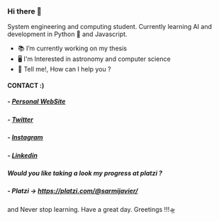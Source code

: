 ### Hi there 👋

System engineering and computing student. Currently learning AI and development in Python 🐍 and Javascript.

- 📚 I’m currently working on my thesis
- 🖥️ I'm  Interested in astronomy and computer science
- 💬 Tell me!, How can I help you ? 

#### CONTACT :)
##### - [Personal WebSite](https://sarmijavier.herokuapp.com/ "Personal WebSite")
##### - [Twitter](https://twitter.com/SarmiJavier "Twitter")
##### - [Instagram](https://www.instagram.com/sarmijavier/ "Instagram")
##### - [Linkedin](https://www.linkedin.com/in/h-javier-sarmiento-y-28085a19a/ "Linkedin")
##### Would  you like taking a look my progress at platzi ?
##### - Platzi -> https://platzi.com/@sarmijavier/

and Never stop learning.
Have a great day. Greetings !!!🛸
